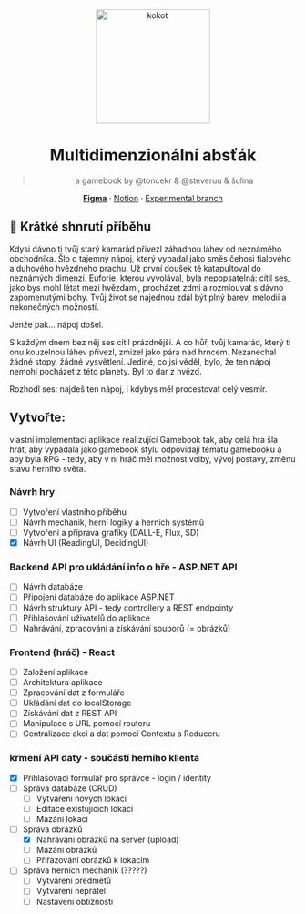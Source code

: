 <div align="center">
<img src="https://i.imgur.com/ZZXEdiT.png" alt="kokot" width=200 />

# Multidimenzionální absťák
> a gamebook by @toncekr & @steveruu & šulina

**[Figma](https://www.figma.com/design/c06SWKpvasclNtKCNU2pQE/MDAGamebook?node-id=0-1&t=JM0Hsiub1j8QwFeF-1)** · [Notion](https://www.notion.so/steveruu/Multidimenzion-ln-abs-k-14492fa18d8f80ed82cfe8459281f9a7?pvs=4) · [Experimental branch](https://github.com/minjiyalabs/mda)
</div>

## 📜 Krátké shnrutí příběhu 
Kdysi dávno ti tvůj starý kamarád přivezl záhadnou láhev od neznámého obchodníka. Šlo o tajemný nápoj, který vypadal jako směs čehosi fialového a duhového hvězdného prachu. Už první doušek tě katapultoval do neznámých dimenzí. Euforie, kterou vyvolával, byla nepopsatelná: cítil ses, jako bys mohl létat mezi hvězdami, procházet zdmi a rozmlouvat s dávno zapomenutými bohy. Tvůj život se najednou zdál být plný barev, melodií a nekonečných možností.

Jenže pak… nápoj došel.

S každým dnem bez něj ses cítil prázdnější. A co hůř, tvůj kamarád, který ti onu kouzelnou láhev přivezl, zmizel jako pára nad hrncem. Nezanechal žádné stopy, žádné vysvětlení. Jediné, co jsi věděl, bylo, že ten nápoj nemohl pocházet z této planety. Byl to dar z hvězd.

Rozhodl ses: najdeš ten nápoj, i kdybys měl procestovat celý vesmír.
## Vytvořte:
vlastní implementaci aplikace realizující Gamebook tak, aby celá hra šla hrát, aby vypadala jako gamebook stylu odpovídají tématu gamebooku a aby byla RPG - tedy, aby v ní hráč měl možnost volby, vývoj postavy, změnu stavu herního světa.

### Návrh hry 
- [ ] Vytvoření vlastního příběhu
- [ ] Návrh mechanik, herní logiky a herních systémů
- [ ] Vytvoření a příprava grafiky (DALL-E, Flux, SD)
- [x] Návrh UI (ReadingUI, DecidingUI)

### Backend API pro ukládání info o hře - ASP.NET API
- [ ] Návrh databáze 
- [ ] Připojení databáze do aplikace ASP.NET 
- [ ] Návrh struktury API - tedy controllery a REST endpointy 
- [ ] Přihlašování uživatelů do aplikace 
- [ ] Nahrávání, zpracování a získávání souborů (= obrázků)

### Frontend (hráč) - React
- [ ] Založení aplikace 
- [ ] Architektura aplikace 
- [ ] Zpracování dat z formuláře 
- [ ] Ukládání dat do localStorage 
- [ ] Získávání dat z REST API 
- [ ] Manipulace s URL pomocí routeru 
- [ ] Centralizace akcí a dat pomocí Contextu a Reduceru 

### krmení API daty - součástí herního klienta
- [x] Přihlašovací formulář pro správce - login / identity
- [ ] Správa databáze (CRUD)
  - [ ] Vytváření nových lokací 
  - [ ] Editace existujících lokací
  - [ ] Mazání lokací
- [ ] Správa obrázků 
  - [x] Nahrávání obrázků na server (upload)
  - [ ] Mazání obrázků 
  - [ ] Přiřazování obrázků k lokacím
- [ ] Správa herních mechanik (?????)
  - [ ] Vytváření předmětů
  - [ ] Vytváření nepřátel
  - [ ] Nastavení obtížnosti 
